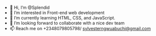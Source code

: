 - 👋 Hi, I’m @Splendid
- 👀 I’m interested in Front-end web development
- 🌱 I’m currently learning HTML, CSS, and JavaScript.
- 💞️ I’m looking forward to collaborate with a nice dev team
- 📫 Reach me on +2348079805798/ sylvesterngwuabuchi@gmail.com

<!---
Codewithsplendid/Codewithsplendid is a ✨ special ✨ repository because its `README.md` (this file) appears on your GitHub profile.
You can click the Preview link to take a look at your changes.
--->
